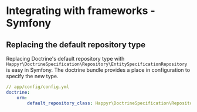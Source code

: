 # Integrating with frameworks - Symfony

## Replacing the default repository type

Replacing Doctrine's default repository type with `Happyr\DoctrineSpecification\Repository\EntitySpecificationRepository` is easy
in Symfony. The doctrine bundle provides a place in configuration to specify the new type.

```yml
// app/config/config.yml
doctrine:
    orm:
        default_repository_class: Happyr\DoctrineSpecification\Repository\EntitySpecificationRepository
```
